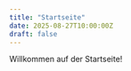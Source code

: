 ```yaml
---
title: "Startseite"
date: 2025-08-27T10:00:00Z
draft: false
---
```


Willkommen auf der Startseite!
